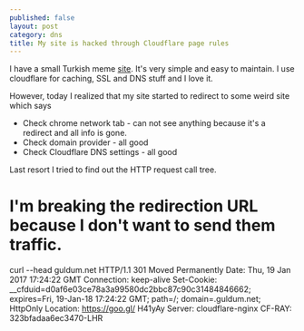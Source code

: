 ```yaml
---
published: false
layout: post
category: dns
title: My site is hacked through Cloudflare page rules
---
```

I have a small Turkish meme [site](http://guldum.net). It's very simple and easy to maintain.
I use cloudflare for caching, SSL and DNS stuff and I love it.

However, today I realized that my site started to redirect to some weird site which says 

* Check chrome network tab - can not see anything because it's a redirect and all info is gone.
* Check domain provider - all good
* Check Cloudflare DNS settings - all good

Last resort I tried to find out the HTTP request call tree.

# I'm breaking the redirection URL because I don't want to send them traffic.

curl --head guldum.net
HTTP/1.1 301 Moved Permanently
Date: Thu, 19 Jan 2017 17:24:22 GMT
Connection: keep-alive
Set-Cookie: __cfduid=d0af6e03ce78a3a99580dc2bbc87c90c31484846662; expires=Fri, 19-Jan-18 17:24:22 GMT; path=/; domain=.guldum.net; HttpOnly
Location: https://goo.gl/ H41yAy
Server: cloudflare-nginx
CF-RAY: 323bfadaa6ec3470-LHR
